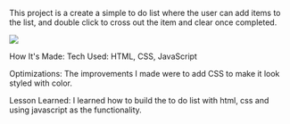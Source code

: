 This project is a create a simple to do list where the user can add items to the list, and double click to cross out the item and clear once completed. 

<img src="todolist.png">

How It's Made:
Tech Used: HTML, CSS, JavaScript

Optimizations:
The improvements I made were to add CSS to make it look styled with color.

Lesson Learned:
I learned how to build the to do list with html, css and using javascript as the functionality.

